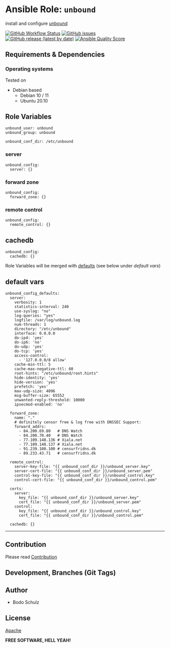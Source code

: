 
# Ansible Role:  `unbound`


install and configure [unbound](https://www.nlnetlabs.nl/projects/unbound/about/)


[![GitHub Workflow Status](https://img.shields.io/github/actions/workflow/status/bodsch/ansible-unbound/main.yml?branch=main)][ci]
[![GitHub issues](https://img.shields.io/github/issues/bodsch/ansible-unbound)][issues]
[![GitHub release (latest by date)](https://img.shields.io/github/v/release/bodsch/ansible-unbound)][releases]
[![Ansible Quality Score](https://img.shields.io/ansible/quality/50067?label=role%20quality)][quality]

[ci]: https://github.com/bodsch/ansible-unbound/actions
[issues]: https://github.com/bodsch/ansible-unbound/issues?q=is%3Aopen+is%3Aissue
[releases]: https://github.com/bodsch/ansible-unbound/releases
[quality]: https://galaxy.ansible.com/bodsch/unbound


## Requirements & Dependencies


### Operating systems

Tested on

* Debian based
    - Debian 10 / 11
    - Ubuntu 20.10

## Role Variables

```
unbound_user: unbound
unbound_group: unbound

unbound_conf_dir: /etc/unbound
```

### server
```
unbound_config:
  server: {}
```

### forward zone
```
unbound_config:
  forward_zone: {}
```

### remote control
```
unbound_config:
  remote_control: {}
```

## cachedb
```
unbound_config:
  cachedb: {}
```

Role Variables will be merged with [defaults](vars/main.yml) (see below under *default vars*)



## default vars

```
unbound_config_defaults:
  server:
    verbosity: 1
    statistics-interval: 240
    use-syslog: "no"
    log-queries: "yes"
    logfile: /var/log/unbound.log
    num-threads: 1
    directory: "/etc/unbound"
    interface: 0.0.0.0
    do-ip4: 'yes'
    do-ip6: 'no'
    do-udp: 'yes'
    do-tcp: 'yes'
    access-control:
      - '127.0.0.0/8 allow'
    cache-min-ttl: 5
    cache-max-negative-ttl: 60
    root-hints: "/etc/unbound/root.hints"
    hide-identity: 'yes'
    hide-version: 'yes'
    prefetch: 'yes'
    max-udp-size: 4096
    msg-buffer-size: 65552
    unwanted-reply-threshold: 10000
    ipsecmod-enabled: 'no'

  forward_zone:
    name: "."
    # definitely censor free & log free with DNSSEC Support:
    forward_addrs:
      - 84.200.69.80   # DNS Watch
      - 84.200.70.40   # DNS Watch
      - 77.109.148.136 # Xiala.net
      - 77.109.148.137 # Xiala.net
      - 91.239.100.100 # censurfridns.dk
      - 89.233.43.71   # censurfridns.dk

  remote_control:
    server-key-file: "{{ unbound_conf_dir }}/unbound_server.key"
    server-cert-file: "{{ unbound_conf_dir }}/unbound_server.pem"
    control-key-file: "{{ unbound_conf_dir }}/unbound_control.key"
    control-cert-file: "{{ unbound_conf_dir }}/unbound_control.pem"

  certs:
    server:
      key_file: "{{ unbound_conf_dir }}/unbound_server.key"
      cert_file: "{{ unbound_conf_dir }}/unbound_server.pem"
    control:
      key_file: "{{ unbound_conf_dir }}/unbound_control.key"
      cert_file: "{{ unbound_conf_dir }}/unbound_control.pem"

  cachedb: {}
```


---

## Contribution

Please read [Contribution](CONTRIBUTING.md)

## Development,  Branches (Git Tags)


## Author

- Bodo Schulz

## License

[Apache](LICENSE)

**FREE SOFTWARE, HELL YEAH!**
